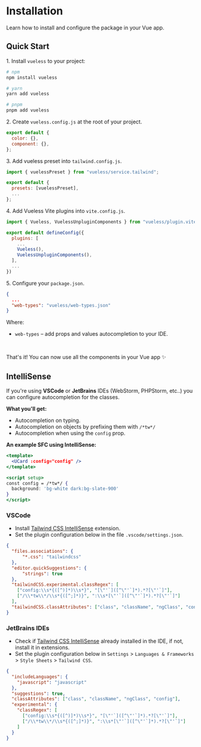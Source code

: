# Installation
Learn how to install and configure the package in your Vue app.

## Quick Start

1\. Install `vueless` to your project:

```bash
# npm
npm install vueless

# yarn
yarn add vueless

# pnpm
pnpm add vueless
```

2\. Create `vueless.config.js` at the root of your project.

```js
export default {
  color: {},
  component: {},
};
```

3\. Add vueless preset into `tailwind.config.js`.

```js
import { vuelessPreset } from "vueless/service.tailwind";

export default {
  presets: [vuelessPreset],
  ...
};
```

4\. Add Vueless Vite plugins into `vite.config.js`.

```js
import { Vueless, VuelessUnpluginComponents } from "vueless/plugin.vite";

export default defineConfig({
  plugins: [
    ...
    Vueless(),
    VuelessUnpluginComponents(),
  ],
  ...
})
```

5\. Configure your `package.json`.

```json
{
  ...
  "web-types": "vueless/web-types.json"
}
```

Where:
* `web-types` – add props and values autocompletion to your IDE.

<br/>

That's it! You can now use all the components in your Vue app ✨

## IntelliSense
If you're using **VSCode** or **JetBrains** IDEs (WebStorm, PHPStorm, etc..) you can configure autocompletion for the classes.

**What you'll get:**
* Autocompletion on typing.
* Autocompletion on objects by prefixing them with `/*tw*/`
* Autocompletion when using the `config` prop.

**An example SFC using IntelliSense:**

```jsx
<template>
  <UCard :config="config" />
</template>

<script setup>
const config = /*tw*/ {
  background: 'bg-white dark:bg-slate-900'
}
</script>
```

### VSCode
* Install [Tailwind CSS IntelliSense](https://marketplace.visualstudio.com/items?itemName=bradlc.vscode-tailwindcss)
  extension.
* Set the plugin configuration below in the file `.vscode/settings.json`.

```json
{
  "files.associations": {
      "*.css": "tailwindcss"
  },
  "editor.quickSuggestions": {
      "strings": true
  },
  "tailwindCSS.experimental.classRegex": [
    ["config:\\s*{([^)]*)\\s*}", "[\"'`]([^\"'`]*).*?[\"'`]"],
    ["/\\*tw\\*/\\s*{([^;]*)}", ":\\s*[\"'`]([^\"'`]*).*?[\"'`]"]
  ],
  "tailwindCSS.classAttributes": ["class", "className", "ngClass", "config"]
}
```


### JetBrains IDEs
* Check if [Tailwind CSS IntelliSense](https://www.jetbrains.com/help/webstorm/tailwind-css.html) 
  already installed in the IDE, if not, install it in extensions.
* Set the plugin configuration below in `Settings` > `Languages & Frameworks` > `Style Sheets` > `Tailwind CSS`.

```json
{
  "includeLanguages": {
    "javascript": "javascript"
  },
  "suggestions": true,
  "classAttributes": ["class", "className", "ngClass", "config"],
  "experimental": {
    "classRegex": [
      ["config:\\s*{([^)]*)\\s*}", "[\"'`]([^\"'`]*).*?[\"'`]"],
      ["/\\*tw\\*/\\s*{([^;]*)}", ":\\s*[\"'`]([^\"'`]*).*?[\"'`]"]
    ]
  }
}
```






